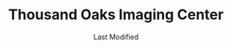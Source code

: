 ---
layout: location-page
date: Last Modified
description: "Local COVID-19 testing is available at Thousand Oaks Imaging Center in Joplin, Missouri, USA."
permalink: "locations/missouri/joplin/thousand-oaks-imaging-center/"
tags:
  - locations
  - missouri
title: Thousand Oaks Imaging Center
state: Missouri
stateAbbr: MO
hood: Joplin
address: 1905 West 32nd Street
city: Joplin
zip: 64804
mapUrl: "http://maps.apple.com/?q=Thousand+Oaks+Imaging+Center&address=1905+West+32nd+Street,Joplin,Missouri,64804"
locationType: Drive-thru
phone: 417-347-6444
website: undefined
onlineBooking: undefined
closed: undefined
closedUpdate: April 15th, 2020
notes: "By appointment only. Requires doctor's referral. Only for individuals with symptoms. Requires phone screen."
days: Hours unknown
ctaMessage: Call 417-347-6444
ctaUrl: "tel:417-347-6444"
---